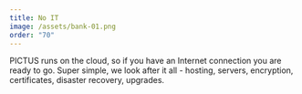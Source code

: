 ```yaml
---
title: No IT
image: /assets/bank-01.png
order: "70"
---
```

PICTUS runs on the cloud, so if you have an Internet connection you are ready to go. Super simple, we look after it all - hosting, servers, encryption, certificates, disaster recovery, upgrades.